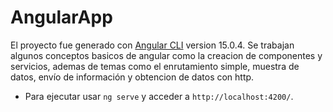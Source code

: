 # AngularApp

El proyecto fue generado con [Angular CLI](https://github.com/angular/angular-cli) version 15.0.4. Se trabajan algunos conceptos basicos de angular como la creacion de componentes y servicios, ademas de temas como el enrutamiento simple, muestra de datos, envío de información y obtencion de datos con http.

- Para ejecutar usar `ng serve` y acceder a `http://localhost:4200/`. 
